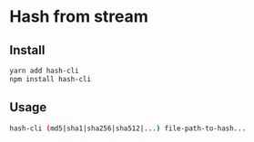 # Hash from stream

## Install

```bash
yarn add hash-cli
npm install hash-cli
```

## Usage

```bash
hash-cli (md5|sha1|sha256|sha512|...) file-path-to-hash...
```
